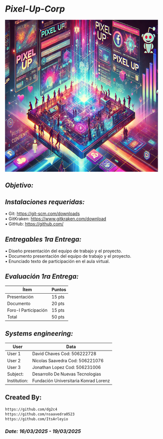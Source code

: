 # *Pixel-Up-Corp*
<p align="center">
  <img width="1000" height="500" src="https://github.com/dg2c4/Pixel-Up/blob/main/Assets/Pixel%20Up%20Alternative%20Loge.jpg" alt="Pixel-Up-Corporation">
</p>

## *Objetivo:* 


## *Instalaciones requeridas:* 
• Git: https://git-scm.com/downloads \
• GitKraken: https://www.gitkraken.com/download \
• GitHub: https://github.com/

<!--
## *Navegación:*

## *Unix tree:*
```Taller-2-Social-Networks
├───assets
│
├───css
|   ├───style.css
├───js
|   ├───main.js
|
├───index.html
├───package.html
├───README.md
└───service.html
```
-->

## *Entregables 1ra Entrega:*
  • Diseño presentación del equipo de trabajo y el proyecto.\
    • Documento presentación del equipo de trabajo y el proyecto.\
      • Enunciado texto de participación en el aula virtual.

## *Evaluación 1ra Entrega:*
| Ítem | Puntos |
|------|--------|
| Presentación | 15 pts |
| Documento | 20 pts |
| Foro-I Participación | 15 pts |
| Total | 50 pts |


<!--
## *Entregables 2da Entrega:*
  • Dis\
    • Doc\
      • Enun

## *Evaluación 2da Entrega:*
| Ítem | Puntos |
|------|--------|
|      |        |
| Total | 50 pts |
-->


## *Systems engineering:*
| User | Data |
|------|--------|
| User 1 | David Chaves Cod: 506222728 |
| User 2 | Nicolas Saavedra Cod: 506221076 |
| User 3 | Jonathan Lopez Cod: 506231006 |
| Subject: | Desarrollo De Nuevas Tecnologias |
| Institution: | Fundación Universitaria Konrad Lorenz | 

## Created By:
    https://github.com/dg2c4
    https://github.com/nsaavedra0523
    https://github.com/ItsArleyio

### *Date: 16/03/2025 - 19/03/2025*
